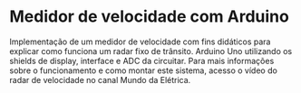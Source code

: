 # Medidor de velocidade com Arduino
Implementação de um medidor de velocidade com fins didáticos para explicar como funciona um radar fixo de trânsito.
Arduino Uno utilizando os shields de display, interface e ADC da circuitar.
Para mais informações sobre o funcionamento e como montar este sistema, acesso o vídeo do radar de velocidade no canal Mundo da Elétrica.


